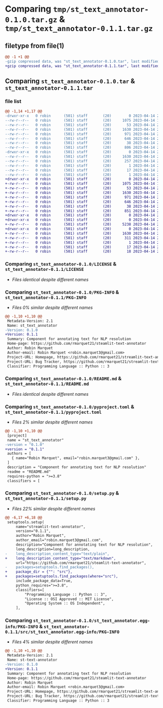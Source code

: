 # Comparing `tmp/st_text_annotator-0.1.0.tar.gz` & `tmp/st_text_annotator-0.1.1.tar.gz`

## filetype from file(1)

```diff
@@ -1 +1 @@
-gzip compressed data, was "st_text_annotator-0.1.0.tar", last modified: Fri Apr 14 22:31:49 2023, max compression
+gzip compressed data, was "st_text_annotator-0.1.1.tar", last modified: Fri Apr 14 22:43:09 2023, max compression
```

## Comparing `st_text_annotator-0.1.0.tar` & `st_text_annotator-0.1.1.tar`

### file list

```diff
@@ -1,14 +1,17 @@
-drwxr-xr-x   0 robin      (501) staff       (20)        0 2023-04-14 22:31:49.267725 st_text_annotator-0.1.0/
--rw-r--r--   0 robin      (501) staff       (20)     1075 2023-04-14 18:30:17.000000 st_text_annotator-0.1.0/LICENSE
--rw-r--r--   0 robin      (501) staff       (20)       53 2023-04-14 21:49:12.000000 st_text_annotator-0.1.0/MANIFEST.in
--rw-r--r--   0 robin      (501) staff       (20)     1630 2023-04-14 22:31:49.267425 st_text_annotator-0.1.0/PKG-INFO
--rw-r--r--   0 robin      (501) staff       (20)      971 2023-04-14 22:26:10.000000 st_text_annotator-0.1.0/README.md
--rw-r--r--   0 robin      (501) staff       (20)      646 2023-04-14 22:31:12.000000 st_text_annotator-0.1.0/pyproject.toml
--rw-r--r--   0 robin      (501) staff       (20)       38 2023-04-14 22:31:49.267820 st_text_annotator-0.1.0/setup.cfg
--rw-r--r--   0 robin      (501) staff       (20)      806 2023-04-14 22:16:18.000000 st_text_annotator-0.1.0/setup.py
-drwxr-xr-x   0 robin      (501) staff       (20)        0 2023-04-14 22:31:49.267015 st_text_annotator-0.1.0/st_text_annotator.egg-info/
--rw-r--r--   0 robin      (501) staff       (20)     1630 2023-04-14 22:31:49.000000 st_text_annotator-0.1.0/st_text_annotator.egg-info/PKG-INFO
--rw-r--r--   0 robin      (501) staff       (20)      257 2023-04-14 22:31:49.000000 st_text_annotator-0.1.0/st_text_annotator.egg-info/SOURCES.txt
--rw-r--r--   0 robin      (501) staff       (20)        1 2023-04-14 22:31:49.000000 st_text_annotator-0.1.0/st_text_annotator.egg-info/dependency_links.txt
--rw-r--r--   0 robin      (501) staff       (20)       17 2023-04-14 22:31:49.000000 st_text_annotator-0.1.0/st_text_annotator.egg-info/requires.txt
--rw-r--r--   0 robin      (501) staff       (20)        1 2023-04-14 22:31:49.000000 st_text_annotator-0.1.0/st_text_annotator.egg-info/top_level.txt
+drwxr-xr-x   0 robin      (501) staff       (20)        0 2023-04-14 22:43:09.255078 st_text_annotator-0.1.1/
+-rw-r--r--   0 robin      (501) staff       (20)     1075 2023-04-14 18:30:17.000000 st_text_annotator-0.1.1/LICENSE
+-rw-r--r--   0 robin      (501) staff       (20)       53 2023-04-14 21:49:12.000000 st_text_annotator-0.1.1/MANIFEST.in
+-rw-r--r--   0 robin      (501) staff       (20)     1630 2023-04-14 22:43:09.253256 st_text_annotator-0.1.1/PKG-INFO
+-rw-r--r--   0 robin      (501) staff       (20)      971 2023-04-14 22:26:10.000000 st_text_annotator-0.1.1/README.md
+-rw-r--r--   0 robin      (501) staff       (20)      646 2023-04-14 22:40:24.000000 st_text_annotator-0.1.1/pyproject.toml
+-rw-r--r--   0 robin      (501) staff       (20)       38 2023-04-14 22:43:09.255560 st_text_annotator-0.1.1/setup.cfg
+-rw-r--r--   0 robin      (501) staff       (20)      851 2023-04-14 22:42:20.000000 st_text_annotator-0.1.1/setup.py
+drwxr-xr-x   0 robin      (501) staff       (20)        0 2023-04-14 22:43:09.245087 st_text_annotator-0.1.1/src/
+drwxr-xr-x   0 robin      (501) staff       (20)        0 2023-04-14 22:43:09.248497 st_text_annotator-0.1.1/src/st_text_annotator/
+-rw-r--r--   0 robin      (501) staff       (20)     5238 2023-04-14 22:21:01.000000 st_text_annotator-0.1.1/src/st_text_annotator/__init__.py
+drwxr-xr-x   0 robin      (501) staff       (20)        0 2023-04-14 22:43:09.252436 st_text_annotator-0.1.1/src/st_text_annotator.egg-info/
+-rw-r--r--   0 robin      (501) staff       (20)     1630 2023-04-14 22:43:09.000000 st_text_annotator-0.1.1/src/st_text_annotator.egg-info/PKG-INFO
+-rw-r--r--   0 robin      (501) staff       (20)      311 2023-04-14 22:43:09.000000 st_text_annotator-0.1.1/src/st_text_annotator.egg-info/SOURCES.txt
+-rw-r--r--   0 robin      (501) staff       (20)        1 2023-04-14 22:43:09.000000 st_text_annotator-0.1.1/src/st_text_annotator.egg-info/dependency_links.txt
+-rw-r--r--   0 robin      (501) staff       (20)       17 2023-04-14 22:43:09.000000 st_text_annotator-0.1.1/src/st_text_annotator.egg-info/requires.txt
+-rw-r--r--   0 robin      (501) staff       (20)       18 2023-04-14 22:43:09.000000 st_text_annotator-0.1.1/src/st_text_annotator.egg-info/top_level.txt
```

### Comparing `st_text_annotator-0.1.0/LICENSE` & `st_text_annotator-0.1.1/LICENSE`

 * *Files identical despite different names*

### Comparing `st_text_annotator-0.1.0/PKG-INFO` & `st_text_annotator-0.1.1/PKG-INFO`

 * *Files 0% similar despite different names*

```diff
@@ -1,10 +1,10 @@
 Metadata-Version: 2.1
 Name: st_text_annotator
-Version: 0.1.0
+Version: 0.1.1
 Summary: Component for annotating text for NLP resolution
 Home-page: https://github.com/rmarquet21/steamlit-text-annotator
 Author: Robin Marquet
 Author-email: Robin Marquet <robin.marquet3@gmail.com>
 Project-URL: Homepage, https://github.com/rmarquet21/streamlit-text-annotator
 Project-URL: Bug Tracker, https://github.com/rmarquet21/streamlit-text-annotator/issues
 Classifier: Programming Language :: Python :: 3
```

### Comparing `st_text_annotator-0.1.0/README.md` & `st_text_annotator-0.1.1/README.md`

 * *Files identical despite different names*

### Comparing `st_text_annotator-0.1.0/pyproject.toml` & `st_text_annotator-0.1.1/pyproject.toml`

 * *Files 2% similar despite different names*

```diff
@@ -1,10 +1,10 @@
 [project]
 name = "st_text_annotator"
-version = "0.1.0"
+version = "0.1.1"
 authors = [
   { name="Robin Marquet", email="robin.marquet3@gmail.com" },
 ]
 description = "Component for annotating text for NLP resolution"
 readme = "README.md"
 requires-python = ">=3.8"
 classifiers = [
```

### Comparing `st_text_annotator-0.1.0/setup.py` & `st_text_annotator-0.1.1/setup.py`

 * *Files 22% similar despite different names*

```diff
@@ -6,17 +6,18 @@
 setuptools.setup(
     name="streamlit-text-annotator",
     version="0.1.1",
     author="Robin Marquet",
     author_email="robin.marquet3@gmail.com",
     description="Component for annotating text for NLP resolution",
     long_description=long_description,
-    long_description_content_type="text/plain",
+    long_description_content_type="text/markdown",
     url="https://github.com/rmarquet21/steamlit-text-annotator",
-    packages=setuptools.find_packages(),
+    package_dir = {"": "src"},
+    packages=setuptools.find_packages(where="src"),
     include_package_data=True,
     python_requires=">=3.8",
     classifiers=[
         "Programming Language :: Python :: 3",
         "License :: OSI Approved :: MIT License",
         "Operating System :: OS Independent",
     ],
```

### Comparing `st_text_annotator-0.1.0/st_text_annotator.egg-info/PKG-INFO` & `st_text_annotator-0.1.1/src/st_text_annotator.egg-info/PKG-INFO`

 * *Files 4% similar despite different names*

```diff
@@ -1,10 +1,10 @@
 Metadata-Version: 2.1
 Name: st-text-annotator
-Version: 0.1.0
+Version: 0.1.1
 Summary: Component for annotating text for NLP resolution
 Home-page: https://github.com/rmarquet21/steamlit-text-annotator
 Author: Robin Marquet
 Author-email: Robin Marquet <robin.marquet3@gmail.com>
 Project-URL: Homepage, https://github.com/rmarquet21/streamlit-text-annotator
 Project-URL: Bug Tracker, https://github.com/rmarquet21/streamlit-text-annotator/issues
 Classifier: Programming Language :: Python :: 3
```


